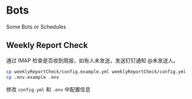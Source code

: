 # Bots

Some Bots or Schedules

## Weekly Report Check

通过 IMAP 检查是否收到周报，如有人未发送，发送钉钉通知 @未发送人。

```bash
cp weeklyReportCheck/config.example.yml weeklyReportCheck/config.yml
cp .env.example .env
```

修改 `config.yml` 和 `.env` 中配置信息
